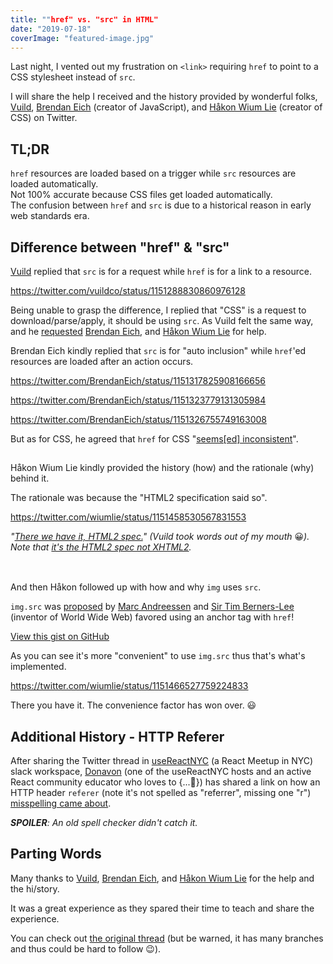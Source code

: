 ```yaml
---
title: ""href" vs. "src" in HTML"
date: "2019-07-18"
coverImage: "featured-image.jpg"
---
```


Last night, I vented out my frustration on `<link>` requiring `href` to point to a CSS stylesheet instead of `src`.

I will share the help I received and the history provided by wonderful folks, [Vuild](https://vuild.com/), [Brendan Eich](https://brendaneich.com/) (creator of JavaScript), and [Håkon Wium Lie](https://www.wiumlie.no/en.html) (creator of CSS) on Twitter.

## TL;DR

`href` resources are loaded based on a trigger while `src` resources are loaded automatically.  
Not 100% accurate because CSS files get loaded automatically.  
The confusion between `href` and `src` is due to a historical reason in early web standards era.

## Difference between "href" & "src"

[Vuild](https://twitter.com/vuildco) replied that `src` is for a request while `href` is for a link to a resource.

https://twitter.com/vuildco/status/1151288830860976128

Being unable to grasp the difference, I replied that "CSS" is a request to download/parse/apply, it should be using `src`. As Vuild felt the same way, and he [requested](https://mobile.twitter.com/vuildco/status/1151291872322760705) [Brendan Eich](https://mobile.twitter.com/BrendanEich), and [Håkon Wium Lie](https://mobile.twitter.com/wiumlie) for help.

Brendan Eich kindly replied that `src` is for "auto inclusion" while `href`'ed resources are loaded after an action occurs.

https://twitter.com/BrendanEich/status/1151317825908166656

https://twitter.com/BrendanEich/status/1151323779131305984

https://twitter.com/BrendanEich/status/1151326755749163008

But as for CSS, he agreed that `href` for CSS "[seems\[ed\] inconsistent](https://twitter.com/BrendanEich/status/1151324101157347328)".

## **<link href>**

Håkon Wium Lie kindly provided the history (how) and the rationale (why) behind it.

The rationale was because the "HTML2 specification said so".

https://twitter.com/wiumlie/status/1151458530567831553

_"_[_There we have it, HTML2 spec._](https://twitter.com/vuildco/status/1151462988798464002)_" (Vuild took words out of my mouth_ 😀_)._  
_Note that [it's the HTML2 spec not XHTML2](https://twitter.com/wiumlie/status/1151576065934012422)._

## **<img src>**

And then Håkon followed up with how and why `img` uses `src`.

`img.src` was [proposed](http://1997.webhistory.org/www.lists/www-talk.1993q1/0182.html) by [Marc Andreessen](https://twitter.com/pmarca) and [Sir Tim Berners-Lee](https://www.w3.org/People/Berners-Lee/) (inventor of World Wide Web) favored using an anchor tag with `href`!

<script src="https://gist.github.com/dance2die/7c9f90350985fbb2e2a2ba4405ce632f.js"></script>

<a href="https://gist.github.com/dance2die/7c9f90350985fbb2e2a2ba4405ce632f">View this gist on GitHub</a>

As you can see it's more "convenient" to use `img.src` thus that's what's implemented.

https://twitter.com/wiumlie/status/1151466527759224833

There you have it. The convenience factor has won over. 😃

## Additional History - HTTP Referer

After sharing the Twitter thread in [useReactNYC](https://usereact.nyc/) (a React Meetup in NYC) slack workspace, [Donavon](https://twitter.com/donavon) (one of the useReactNYC hosts and an active React community educator who loves to {...💖}) has shared a link on how an HTTP header `referer` (note it's not spelled as "referrer", missing one "r") [misspelling came about](https://en.wikipedia.org/wiki/HTTP_referer).

_**SPOILER**: An old spell checker didn't catch it._

## Parting Words

Many thanks to [Vuild](https://vuild.com/), [Brendan Eich](https://brendaneich.com/), and [Håkon Wium Lie](https://www.wiumlie.no/en.html) for the help and the hi/story.

It was a great experience as they spared their time to teach and share the experience.

You can check out [the original thread](https://twitter.com/dance2die/status/1151286723122466816) (but be warned, it has many branches and thus could be hard to follow 😉).

